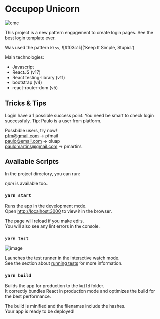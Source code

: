 # Occupop Unicorn

![cmc](https://user-images.githubusercontent.com/17482582/111733730-52588f80-8857-11eb-9691-0332e5336cdd.png)

This project is a new pattern engagement to create login pages. See the best login template ever. 

Was used the pattern `Kiss`, ![#f03c15]('Keep It Simple, Stupid.')

Main technologies:
- Javascript
- ReactJS (v17)
- React testing-library (v11)
- bootstrap (v4)
- react-router-dom (v5)

## Tricks & Tips
Login have a 1 possible success point. You need be smart to check login successfuly. Tip: Paulo is a user from platform.

Possbible users, try now!\
pfm@gmail.com -> pfmail\
paulo@email.com -> oluap\
paulomartins@gmail.com -> pmartins

## Available Scripts

In the project directory, you can run:

*npm* is available too..

### `yarn start`

Runs the app in the development mode.\
Open [http://localhost:3000](http://localhost:3000) to view it in the browser.

The page will reload if you make edits.\
You will also see any lint errors in the console.

### `yarn test`
![image](https://user-images.githubusercontent.com/17482582/111733659-2c32ef80-8857-11eb-86ef-877eea148c30.png)


Launches the test runner in the interactive watch mode.\
See the section about [running tests](https://facebook.github.io/create-react-app/docs/running-tests) for more information.

### `yarn build`

Builds the app for production to the `build` folder.\
It correctly bundles React in production mode and optimizes the build for the best performance.

The build is minified and the filenames include the hashes.\
Your app is ready to be deployed!

